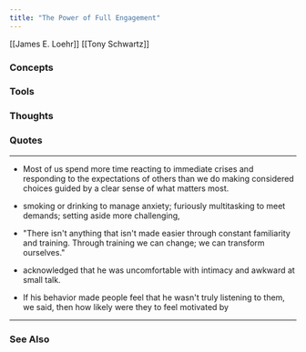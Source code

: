 ```yaml
---
title: "The Power of Full Engagement"
---
```


[[James E. Loehr]] [[Tony Schwartz]]

### Concepts

### Tools

### Thoughts

### Quotes
---

- Most of us spend more time reacting to immediate crises and responding to the expectations of others than we do making considered choices guided by a clear sense of what matters most.

- smoking or drinking to manage anxiety; furiously multitasking to meet demands; setting aside more challenging,

- "There isn't anything that isn't made easier through constant familiarity and training. Through training we can change; we can transform ourselves."

- acknowledged that he was uncomfortable with intimacy and awkward at small talk.

- If his behavior made people feel that he wasn't truly listening to them, we said, then how likely were they to feel motivated by


----
### See Also
